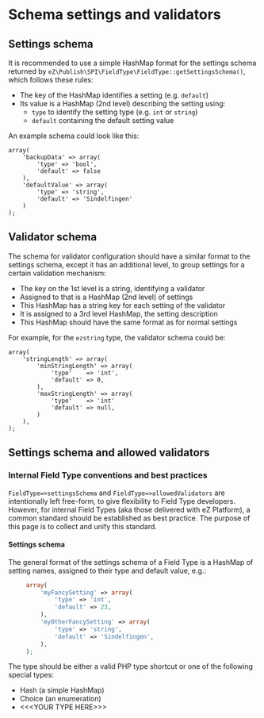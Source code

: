 # Schema settings and validators
 
## Settings schema
 
It is recommended to use a simple HashMap format for the settings schema returned by `eZ\Publish\SPI\FieldType\FieldType::getSettingsSchema()`, which follows these rules:
 
-   The key of the HashMap identifies a setting (e.g. `default`)
-   Its value is a HashMap (2nd level) describing the setting using:
    -   `type` to identify the setting type (e.g. `int` or `string`)
    -   `default` containing the default setting value
 
An example schema could look like this:
 
```
array(
    'backupData' => array(
        'type' => 'bool',
        'default' => false
    ),
    'defaultValue' => array(
        'type' => 'string',
        'default' => 'Sindelfingen'
    )
);
```
 
## Validator schema
 
The schema for validator configuration should have a similar format to the settings schema, except it has an additional level, to group settings for a certain validation mechanism:
 
-   The key on the 1st level is a string, identifying a validator
-   Assigned to that is a HashMap (2nd level) of settings
-   This HashMap has a string key for each setting of the validator
-   It is assigned to a 3rd level HashMap, the setting description
-   This HashMap should have the same format as for normal settings
 
For example, for the `ezstring` type, the validator schema could be:
 
```
array(
    'stringLength' => array(
        'minStringLength' => array(
            'type'    => 'int',
            'default' => 0,
        ),
        'maxStringLength' => array(
            'type'    => 'int'
            'default' => null,
        )
    ),
);
```
 
## Settings schema and allowed validators
 
### Internal Field Type conventions and best practices
 
`FieldType=>settingsSchema` and `FieldType=>allowedValidators` are intentionally left free-form, to give flexibility to Field Type developers. However, for internal Field Types (aka those delivered with eZ Platform), a common standard should be established as best practice. The purpose of this page is to collect and unify this standard.
 
#### Settings schema
 
The general format of the settings schema of a Field Type is a HashMap of setting names, assigned to their type and default value, e.g.:
 
``` php
     array(
         'myFancySetting' => array(
             'type' => 'int',
             'default' => 23,
         ),
         'myOtherFancySetting' => array(
             'type' => 'string',
             'default' => 'Sindelfingen',
         ),
     );
```
 
The type should be either a valid PHP type shortcut or one of the following special types:
 
-   Hash (a simple HashMap)
-   Choice (an enumeration)
-   &lt;&lt;&lt;YOUR TYPE HERE&gt;&gt;&gt;